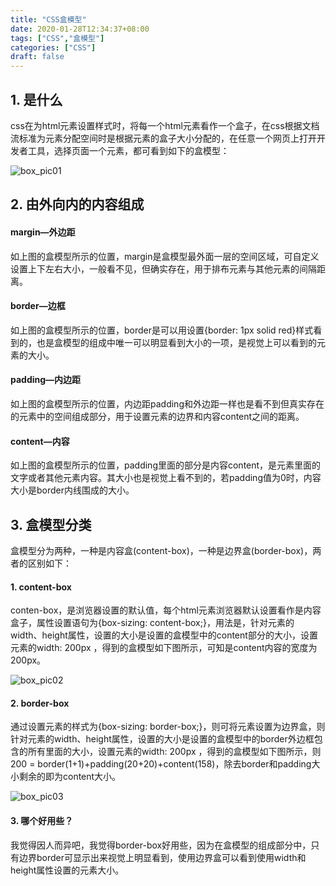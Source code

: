 ```yaml
---
title: "CSS盒模型"
date: 2020-01-28T12:34:37+08:00
tags: ["CSS","盒模型"]
categories: ["CSS"]
draft: false
---
```


## 1. 是什么

css在为html元素设置样式时，将每一个html元素看作一个盒子，在css根据文档流标准为元素分配空间时是根据元素的盒子大小分配的，在任意一个网页上打开开发者工具，选择页面一个元素，都可看到如下的盒模型：

![box_pic01](/imgs/box_pic01.JPG)


## 2. 由外向内的内容组成

#### margin—外边距

如上图的盒模型所示的位置，margin是盒模型最外面一层的空间区域，可自定义设置上下左右大小，一般看不见，但确实存在，用于排布元素与其他元素的间隔距离。

#### border—边框

如上图的盒模型所示的位置，border是可以用设置{border: 1px solid red}样式看到的，也是盒模型的组成中唯一可以明显看到大小的一项，是视觉上可以看到的元素的大小。

#### padding—内边距

如上图的盒模型所示的位置，内边距padding和外边距一样也是看不到但真实存在的元素中的空间组成部分，用于设置元素的边界和内容content之间的距离。

#### content—内容

如上图的盒模型所示的位置，padding里面的部分是内容content，是元素里面的文字或者其他元素内容。其大小也是视觉上看不到的，若padding值为0时，内容大小是border内线围成的大小。


## 3. 盒模型分类

盒模型分为两种，一种是内容盒(content-box)，一种是边界盒(border-box)，两者的区别如下：

#### 1. content-box

conten-box，是浏览器设置的默认值，每个html元素浏览器默认设置看作是内容盒子，属性设置语句为{box-sizing: content-box;}，用法是，针对元素的width、height属性，设置的大小是设置的盒模型中的content部分的大小，设置元素的width: 200px ，得到的盒模型如下图所示，可知是content内容的宽度为200px。

![box_pic02](/imgs/box_pic02.JPG)

#### 2. border-box

通过设置元素的样式为{box-sizing: border-box;}，则可将元素设置为边界盒，则针对元素的width、height属性，设置的大小是设置的盒模型中的border外边框包含的所有里面的大小，设置元素的width: 200px ，得到的盒模型如下图所示，则200 = border(1+1)+padding(20+20)+content(158)，除去border和padding大小剩余的即为content大小。

![box_pic03](/imgs/box_pic03.JPG)

#### 3. 哪个好用些？

我觉得因人而异吧，我觉得border-box好用些，因为在盒模型的组成部分中，只有边界border可显示出来视觉上明显看到，使用边界盒可以看到使用width和height属性设置的元素大小。